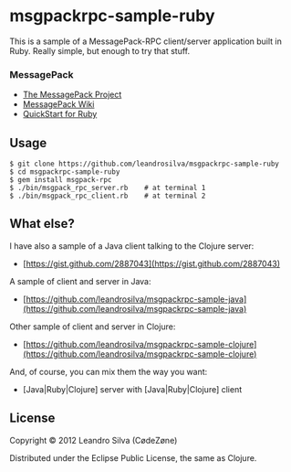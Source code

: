 # msgpackrpc-sample-ruby

This is a sample of a MessagePack-RPC client/server application built in Ruby. Really simple, but enough to try that stuff.

### MessagePack

* [The MessagePack Project](http://msgpack.org)
* [MessagePack Wiki](http://wiki.msgpack.org/display/MSGPACK/Home)
* [QuickStart for Ruby](http://wiki.msgpack.org/display/MSGPACK/QuickStart+for+Ruby)

## Usage

    $ git clone https://github.com/leandrosilva/msgpackrpc-sample-ruby
    $ cd msgpackrpc-sample-ruby
    $ gem install msgpack-rpc
    $ ./bin/msgpack_rpc_server.rb    # at terminal 1
    $ ./bin/msgpack_rpc_client.rb    # at terminal 2

## What else?

I have also a sample of a Java client talking to the Clojure server:

* [https://gist.github.com/2887043](https://gist.github.com/2887043)

A sample of client and server in Java:

* [https://github.com/leandrosilva/msgpackrpc-sample-java](https://github.com/leandrosilva/msgpackrpc-sample-java)

Other sample of client and server in Clojure:

* [https://github.com/leandrosilva/msgpackrpc-sample-clojure](https://github.com/leandrosilva/msgpackrpc-sample-clojure)

And, of course, you can mix them the way you want:

* [Java|Ruby|Clojure] server with [Java|Ruby|Clojure] client

## License

Copyright © 2012 Leandro Silva (CødeZøne)

Distributed under the Eclipse Public License, the same as Clojure.

